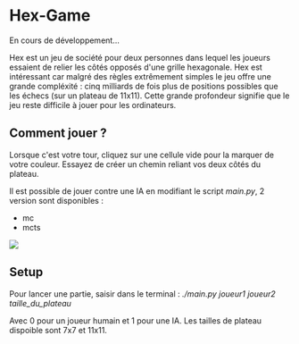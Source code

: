 # Hex-Game

En cours de développement...

Hex est un jeu de société pour deux personnes dans lequel les joueurs essaient de relier les côtés opposés d'une grille hexagonale. Hex est intéressant car malgré des règles extrêmement simples le jeu offre une grande compléxité : cinq milliards de fois plus de positions possibles que les échecs (sur un plateau de 11x11). Cette grande profondeur signifie que le jeu reste difficile à jouer pour les ordinateurs.

## Comment jouer ?

Lorsque c'est votre tour, cliquez sur une cellule vide pour la marquer de votre couleur. Essayez de créer un chemin reliant vos deux côtés du plateau.

Il est possible de jouer contre une IA en modifiant le script *main.py*, 2 version sont disponibles : 
- mc
- mcts

![](https://upload.wikimedia.org/wikipedia/commons/thumb/e/e9/Hex_board_11x11.svg/800px-Hex_board_11x11.svg.png)

## Setup

Pour lancer une partie, saisir dans le terminal : *./main.py joueur1 joueur2 taille_du_plateau*

Avec 0 pour un joueur humain et 1 pour une IA. Les tailles de plateau dispoible sont 7x7 et 11x11.

